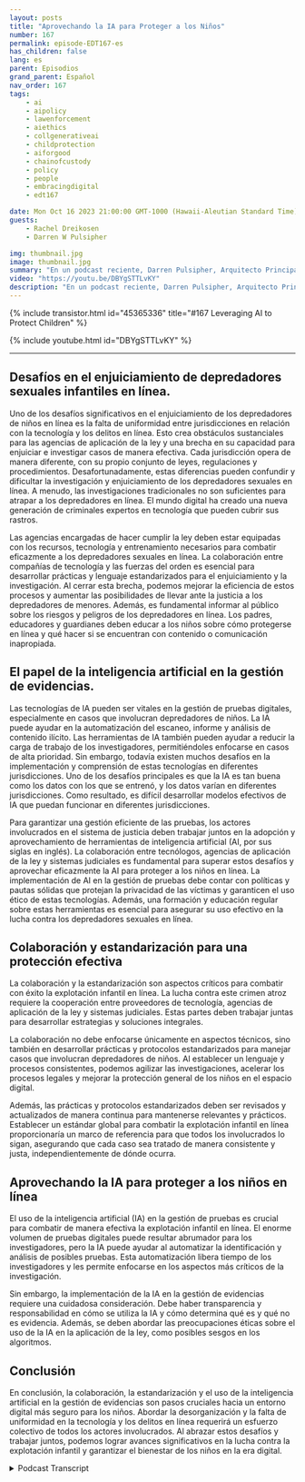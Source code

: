 ```yaml
---
layout: posts
title: "Aprovechando la IA para Proteger a los Niños"
number: 167
permalink: episode-EDT167-es
has_children: false
lang: es
parent: Episodios
grand_parent: Español
nav_order: 167
tags:
    - ai
    - aipolicy
    - lawenforcement
    - aiethics
    - collgenerativeai
    - childprotection
    - aiforgood
    - chainofcustody
    - policy
    - people
    - embracingdigital
    - edt167

date: Mon Oct 16 2023 21:00:00 GMT-1000 (Hawaii-Aleutian Standard Time)
guests:
    - Rachel Dreikosen
    - Darren W Pulsipher

img: thumbnail.jpg
image: thumbnail.jpg
summary: "En un podcast reciente, Darren Pulsipher, Arquitecto Principal de Soluciones del Sector Público en Intel, dio la bienvenida a Rachel Driekosen, Directora Técnica en Intel, para hablar sobre el uso de la IA en la protección de los niños en línea. El episodio aborda los desafíos en el enjuiciamiento y descubrimiento de depredadores de niños, el papel de la IA en la gestión de pruebas y la importancia de la colaboración y prácticas estandarizadas."
video: "https://youtu.be/DBYgSTTLvKY"
description: "En un podcast reciente, Darren Pulsipher, Arquitecto Principal de Soluciones del Sector Público en Intel, dio la bienvenida a Rachel Driekosen, Directora Técnica en Intel, para hablar sobre el uso de la IA en la protección de los niños en línea. El episodio aborda los desafíos en el enjuiciamiento y descubrimiento de depredadores de niños, el papel de la IA en la gestión de pruebas y la importancia de la colaboración y prácticas estandarizadas."
---
```


<div>
{% include transistor.html id="45365336" title="#167 Leveraging AI to Protect Children" %}

{% include youtube.html id="DBYgSTTLvKY" %}
</div>

---

## Desafíos en el enjuiciamiento de depredadores sexuales infantiles en línea.

Uno de los desafíos significativos en el enjuiciamiento de los depredadores de niños en línea es la falta de uniformidad entre jurisdicciones en relación con la tecnología y los delitos en línea. Esto crea obstáculos sustanciales para las agencias de aplicación de la ley y una brecha en su capacidad para enjuiciar e investigar casos de manera efectiva. Cada jurisdicción opera de manera diferente, con su propio conjunto de leyes, regulaciones y procedimientos. Desafortunadamente, estas diferencias pueden confundir y dificultar la investigación y enjuiciamiento de los depredadores sexuales en línea. A menudo, las investigaciones tradicionales no son suficientes para atrapar a los depredadores en línea. El mundo digital ha creado una nueva generación de criminales expertos en tecnología que pueden cubrir sus rastros.

Las agencias encargadas de hacer cumplir la ley deben estar equipadas con los recursos, tecnología y entrenamiento necesarios para combatir eficazmente a los depredadores sexuales en línea. La colaboración entre compañías de tecnología y las fuerzas del orden es esencial para desarrollar prácticas y lenguaje estandarizados para el enjuiciamiento y la investigación. Al cerrar esta brecha, podemos mejorar la eficiencia de estos procesos y aumentar las posibilidades de llevar ante la justicia a los depredadores de menores. Además, es fundamental informar al público sobre los riesgos y peligros de los depredadores en línea. Los padres, educadores y guardianes deben educar a los niños sobre cómo protegerse en línea y qué hacer si se encuentran con contenido o comunicación inapropiada.

## El papel de la inteligencia artificial en la gestión de evidencias.

Las tecnologías de IA pueden ser vitales en la gestión de pruebas digitales, especialmente en casos que involucran depredadores de niños. La IA puede ayudar en la automatización del escaneo, informe y análisis de contenido ilícito. Las herramientas de IA también pueden ayudar a reducir la carga de trabajo de los investigadores, permitiéndoles enfocarse en casos de alta prioridad. Sin embargo, todavía existen muchos desafíos en la implementación y comprensión de estas tecnologías en diferentes jurisdicciones. Uno de los desafíos principales es que la IA es tan buena como los datos con los que se entrenó, y los datos varían en diferentes jurisdicciones. Como resultado, es difícil desarrollar modelos efectivos de IA que puedan funcionar en diferentes jurisdicciones.

Para garantizar una gestión eficiente de las pruebas, los actores involucrados en el sistema de justicia deben trabajar juntos en la adopción y aprovechamiento de herramientas de inteligencia artificial (AI, por sus siglas en inglés). La colaboración entre tecnólogos, agencias de aplicación de la ley y sistemas judiciales es fundamental para superar estos desafíos y aprovechar eficazmente la AI para proteger a los niños en línea. La implementación de AI en la gestión de pruebas debe contar con políticas y pautas sólidas que protejan la privacidad de las víctimas y garanticen el uso ético de estas tecnologías. Además, una formación y educación regular sobre estas herramientas es esencial para asegurar su uso efectivo en la lucha contra los depredadores sexuales en línea.

## Colaboración y estandarización para una protección efectiva

La colaboración y la estandarización son aspectos críticos para combatir con éxito la explotación infantil en línea. La lucha contra este crimen atroz requiere la cooperación entre proveedores de tecnología, agencias de aplicación de la ley y sistemas judiciales. Estas partes deben trabajar juntas para desarrollar estrategias y soluciones integrales.

La colaboración no debe enfocarse únicamente en aspectos técnicos, sino también en desarrollar prácticas y protocolos estandarizados para manejar casos que involucran depredadores de niños. Al establecer un lenguaje y procesos consistentes, podemos agilizar las investigaciones, acelerar los procesos legales y mejorar la protección general de los niños en el espacio digital.

Además, las prácticas y protocolos estandarizados deben ser revisados y actualizados de manera continua para mantenerse relevantes y prácticos. Establecer un estándar global para combatir la explotación infantil en línea proporcionaría un marco de referencia para que todos los involucrados lo sigan, asegurando que cada caso sea tratado de manera consistente y justa, independientemente de dónde ocurra.

## Aprovechando la IA para proteger a los niños en línea

El uso de la inteligencia artificial (IA) en la gestión de pruebas es crucial para combatir de manera efectiva la explotación infantil en línea. El enorme volumen de pruebas digitales puede resultar abrumador para los investigadores, pero la IA puede ayudar al automatizar la identificación y análisis de posibles pruebas. Esta automatización libera tiempo de los investigadores y les permite enfocarse en los aspectos más críticos de la investigación.

Sin embargo, la implementación de la IA en la gestión de evidencias requiere una cuidadosa consideración. Debe haber transparencia y responsabilidad en cómo se utiliza la IA y cómo determina qué es y qué no es evidencia. Además, se deben abordar las preocupaciones éticas sobre el uso de la IA en la aplicación de la ley, como posibles sesgos en los algoritmos.

## Conclusión

En conclusión, la colaboración, la estandarización y el uso de la inteligencia artificial en la gestión de evidencias son pasos cruciales hacia un entorno digital más seguro para los niños. Abordar la desorganización y la falta de uniformidad en la tecnología y los delitos en línea requerirá un esfuerzo colectivo de todos los actores involucrados. Al abrazar estos desafíos y trabajar juntos, podemos lograr avances significativos en la lucha contra la explotación infantil y garantizar el bienestar de los niños en la era digital.



<details>
<summary> Podcast Transcript </summary>

<p></p>

</details>
